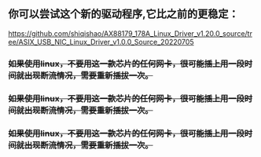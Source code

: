 ## 你可以尝试这个新的驱动程序,它比之前的更稳定：
https://github.com/shiqishao/AX88179_178A_Linux_Driver_v1.20.0_source/tree/ASIX_USB_NIC_Linux_Driver_v1.0.0_Source_20220705
### ~~如果使用linux，不要用这一款芯片的任何网卡，很可能插上用一段时间就出现断流情况，需要重新插拔一次。~~
### ~~如果使用linux，不要用这一款芯片的任何网卡，很可能插上用一段时间就出现断流情况，需要重新插拔一次。~~
### ~~如果使用linux，不要用这一款芯片的任何网卡，很可能插上用一段时间就出现断流情况，需要重新插拔一次。~~

